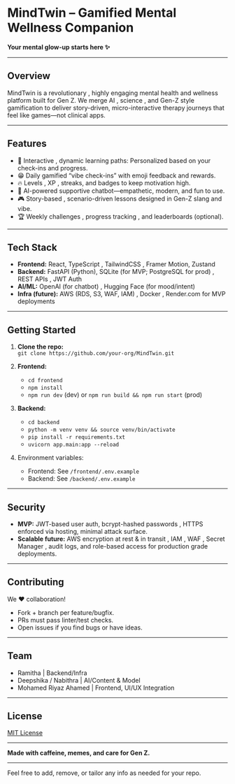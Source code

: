 # MindTwin – Gamified Mental Wellness Companion

**Your mental glow-up starts here ✨**

***

## Overview

MindTwin is a revolutionary , highly engaging mental health and wellness platform built for Gen Z. We merge AI , science , and Gen-Z style gamification to deliver story-driven, micro-interactive therapy journeys that feel like games—not clinical apps.

***

## Features

- 🌱 Interactive , dynamic learning paths: Personalized based on your check-ins and progress.
- 😁 Daily gamified “vibe check-ins” with emoji feedback and rewards.
- 🔥 Levels , XP , streaks, and badges to keep motivation high.
- 💬 AI-powered supportive chatbot—empathetic, modern, and fun to use.
- 🎮 Story-based , scenario-driven lessons designed in Gen-Z slang and vibe.
- 🏆 Weekly challenges , progress tracking , and leaderboards (optional).

***

## Tech Stack

- **Frontend:** React, TypeScript , TailwindCSS , Framer Motion, Zustand
- **Backend:** FastAPI (Python), SQLite (for MVP; PostgreSQL for prod) , REST APIs , JWT Auth
- **AI/ML:** OpenAI (for chatbot) , Hugging Face (for mood/intent)
- **Infra (future):** AWS (RDS, S3, WAF, IAM) , Docker , Render.com for MVP deployments

***

## Getting Started

1. **Clone the repo:**  
   `git clone https://github.com/your-org/MindTwin.git`

2. **Frontend:**
   - `cd frontend`
   - `npm install`
   - `npm run dev` (dev) or `npm run build && npm run start` (prod)

3. **Backend:**
   - `cd backend`
   - `python -m venv venv && source venv/bin/activate`
   - `pip install -r requirements.txt`
   - `uvicorn app.main:app --reload`

4. Environment variables:
   - Frontend: See `/frontend/.env.example`
   - Backend: See `/backend/.env.example`

***

## Security

- **MVP:** JWT-based user auth, bcrypt-hashed passwords , HTTPS enforced via hosting, minimal attack surface.
- **Scalable future:** AWS encryption at rest & in transit , IAM , WAF , Secret Manager , audit logs, and role-based access for production grade deployments.

***

## Contributing

We ❤️ collaboration!
- Fork + branch per feature/bugfix.
- PRs must pass linter/test checks.
- Open issues if you find bugs or have ideas.

***

## Team

- Ramitha | Backend/Infra
- Deepshika / Nabithra | AI/Content & Model
- Mohamed Riyaz Ahamed | Frontend, UI/UX Integration

***

## License

[MIT License](LICENSE)

***

**Made with caffeine, memes, and care for Gen Z.**

***

Feel free to add, remove, or tailor any info as needed for your repo.
